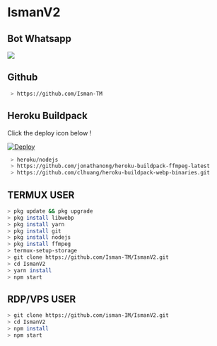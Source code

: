 # IsmanV2
## Bot Whatsapp

<p align="center">
	<img src="https://telegra.ph/file/ba613665c994ac91a6802.jpg" style="margin-left: auto;margin-right: auto;display: block;">
</p>

## Github
```bash
 > https://github.com/Isman-TM
```

## Heroku Buildpack

Click the deploy icon below !

[![Deploy](https://www.herokucdn.com/deploy/button.svg)](https://heroku.com/deploy?template=https://github.com/Isman-TM/IsmanV2)

```bash
 > heroku/nodejs
 > https://github.com/jonathanong/heroku-buildpack-ffmpeg-latest
 > https://github.com/clhuang/heroku-buildpack-webp-binaries.git
```

## TERMUX USER
```bash
> pkg update && pkg upgrade
> pkg install libwebp
> pkg install yarn
> pkg install git
> pkg install nodejs
> pkg install ffmpeg
> termux-setup-storage
> git clone https://github.com/Isman-TM/IsmanV2.git
> cd IsmanV2
> yarn install
> npm start
```

## RDP/VPS USER
```bash 
> git clone https://github.com/isman-IM/IsmanV2.git
> cd IsmanV2
> npm install
> npm start
```




